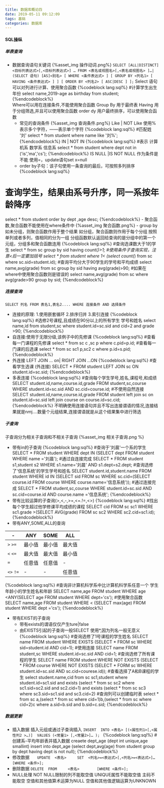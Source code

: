 ```yaml
---
title: 数据库概论四
date: 2019-05-11 09:12:09
tags: 基础
categories: 数据库
---
```

#### SQL操纵
##### 单表查询
- 数据查询语句关键词
{%asset_img 操作动词.png%}
`SELECT [ALL|DISTINCT] <目标列表达式>[,<目标列表达式>] …
FROM <表名或视图名>[,<表名或视图名> ]…|(SELECT 语句)
[AS]<别名>
[ WHERE <条件表达式> ]
[ GROUP BY <列名1> [ HAVING <条件表达式> ] ]
[ ORDER BY <列名2> [ ASC|DESC ] ];`
  Select 语句可以对列进行计算、使用聚合函数
  {%codeblock lang:sql%}
  #计算学生出生年份
  select name,2019-age as birthday  from student;
  {%endcodeblock%}   
   Where可以用在连接条件,不能使用聚合函数
   Group By 用于最终表
   Having 用于分组筛选,并且可以使用聚合函数
   order dy 用户最终排序，可以使用聚合函数
   - 常见的查询条件
{%asset_img 查询条件.png%}
Like | NOT Like  使用%表示多个字符，——表示单个字符
 {%codeblock lang:sql%}
#匹配姓 '刘'
select * from  student where name like  '刘%';
  {%endcodeblock%} 
IN | NOT IN
 {%codeblock lang:sql%}
#表示 计算机系 数学系 信息系
select * from student where dept not in ('is','ma','cs');
  {%endcodeblock%} 
IS NULL |IS NOT NULL  作为条件是不能 使用=，update语句set x=null
   - order by子句：该子句使用一条查询的最后，可按照多列排序
 {%codeblock lang:sql%}
# 查询学生，结果由系号升序，同一系按年龄降序
select * from student order by dept ,age desc;
  {%endcodeblock%} 
	- 聚合函数,聚合函数不能使用在where条件中
{%asset_img 聚合函数.png%}
    - group by
如未分组，则聚合函数作用于整个结果
如分组，聚合函数则作用于每个分组
按照单列或者多列，值相同的分为一组
分组函数默认返回给查询的是分组中的第一个元组，分组多和聚合函数连用
 {%codeblock lang:sql%}
#查询选课数大于1的学生
select * from sc group by sid having count(*)>1;
#使用条件子查询实现，注意<后一定要加括号
select * from student where  1< (select count(*) from sc where sc.sid=student.id);
#查询平均分大于90学生的学号和平均成绩
select name,avg(grade) from sc group by sid having avg(grade)>90;
#如果在where中使用聚合函数则是错误的
select name,avg(grade) from sc where avg(grade>90 group by sid;
  {%endcodeblock%} 
##### 连接查询
`SELECT 列名 FROM 表名1,表名2.... WHERE 连接条件 AND 选择条件`
- 连接的原理: 1.使用嵌套循环  2.排序归并 3.索引连接
 {%codeblock lang:sql%}
#选修2号课程,且成绩在90分以上的所有学生 学号和姓名
select name,id from student,sc where student.id=sc.sid and cid=2 and grade >90;
  {%endcodeblock%}
- 自连接:使用于无限分级,该例子中的先修课
 {%codeblock lang:sql%}
#查看每一门课程的先修课
select * from sc c ,sc p where c.pid=p.id;
#查看每一门课的后选课
select * from sc sc1 p,sc2 c where p.id=s.pid;
  {%endcodeblock%}
- 外连接
LEFT JOIN ... on| RIGHT JOIN ...ON
{%codeblock lang:sql%}
#查看学生选课 (外连接)
SELECT * FROM student LEFT JOIN  sc ON student.id=sc.sid; 
 {%endcodeblock%}
- 多表连接
{%codeblock lang:sql%}
#查询每个学生学号,姓名,课程号,和成绩
SELECT student.id,name,course.id,grade FROM student,sc,course WHERE student.id=sc.sid AND sc.cid=course.id;
#不使用自然连接
SELECT student.id,name,course.id,grade FROM student left join sc on student.id=sc.sid left join course on course.id=sc.cid;
 {%endcodeblock%}
不明确使用连接语句并且不写出连接谓语的情况,连接结果就是n*m*j....数量个元组结果,连接谓语就是从这个结果集中进行筛选
##### 子查询
子查询分为相关子查询和不相关子查询
{%asset_img 相关子查询.png %}
- 带有in的子查询
{%codeblock lang:sql%}
#查询于'刘晨'一个系的学生
SELECT * FROM student WHERE dept IN (SELECT dept FROM student WHERE name ='刘晨');
#通过自连接完成
SELECT * FROM student s1,student s2 WHERE s1.name='刘晨' AND s1.dept=s2.dept;
#查询选修了'信息系统'的学生学号和姓名
SELECT student.id,student.name FROM student  WHERE id IN (SELECT sid FROM sc WHERE sc.cid=(SELECT course.id FROM course WHERE course.name='信息系统'));
#通过连接完成
SELECT * FROM student,sc,course WHERE student.id=sc.sid AND sc.cid=course.id AND course.name ='信息系统';
 {%endcodeblock%}
- 带有比较运算的子查询(>,<,-,>=,<=.!=,<>)
{%codeblock lang:sql%}
#找出每个学生超过他学修课平均成绩的课程
SELECT cid FROM sc sc1 WHERE sc1.grade >(SELECT AVG(grade) FROM sc sc2 WHERE  sc2.cid=sc1.id);
{%endcodeblock%}
- 带有ANY,SOME,ALL的查询

|-|ANY|SOME|ALL|
|--|--|--|---|
|`>` `>=`|最小值|最小值|最大值|
|`<` `<=`|最大值|最大值|最小值|
|`=`|任意值|任意值|-|
|`<>` `!=`|-|-|任意值|
{%codeblock lang:sql%}
#查询非计算机科学系中比计算机科学系任意一个 学生年龄小的学生姓名和年龄 
SELECT name,age FROM student WHERE age <ANY(SELECT age FROM student WHERE dept='cs');
#使用聚合函数
SELECT name,age FROM student WHERE < (SELECT max(age) FROM student WHERE dept ='cs');
{%endcodeblock%}
- 带有EXIST的子查询
  - 带有exists的谓语仅仅产生ture|false
  - 由EXISTS引起的子查询一般SELECT 使用*,因为列名一般无意义
{%codeblock lang:sql%}
#查询选修了1号课程的学生姓名
SELECT name FROM student WHERE EXISTS (SELECT * FROM sc WHERE sid=student.id AND cid=1);
#使用连接
SELECT name FROM student,sc WHERE student.id=sc.sid AND cid=1;
#查询选修了所有课程的学生
SELECT name FROM student WHERE NOT EXISTS (SELECT * FROM course WHERE NOT EXISTS (SELECT * FORM sc WHERE student.id=sc.sid AND sc.cid=courese.id));
#查看选择了A和B课程的学生
 select student.name,cid from sc sc1,student where student.id=sc1.sid and  exists (select * from sc sc2 where sc1.sid=sc2.sid and sc2.cid=1) and exists (select * from sc sc3 where sc3.sid=sc1.sid and  sc3.cid=2)
#查询列可以创建临时表
select * from sc a,(select * from sc  where cid=1)b,(select * from sc where cid=2)c where a.sid=b.sid and b.sid=c.sid;
{%endcodeblock%}
##### 数据更新
- 插入数据
插入元组或通过子查询插入
`INSERT  INTO <表名> [(<属性列1>[,<属性列2 >…)]  VALUES (<常量1> [,<常量2>]… ); `
{%codeblock lang:sql%}
#创建系-平均年龄表并插入数据
creaete dept_age (dept int unique,age smallint)
insert into dept_age (select dept,avg(age) from student group by dept having dept is not null);
{%endcodeblock%}
- 修改数据
`   UPDATE  <表名>     SET  <列名>=<表达式>[,<列名>=<表达式>]…     [WHERE <条件>];`
- 删除数据
`DELETE  FROM     <表名>        [WHERE <条件>];`
- NULL处理
NOT NULL限制的列不能取空值
UNIQUE属性不能取空值
主码不能取空
空值和其他值算术运算为NULL
空值和其他值逻辑运算为UNKNOWN